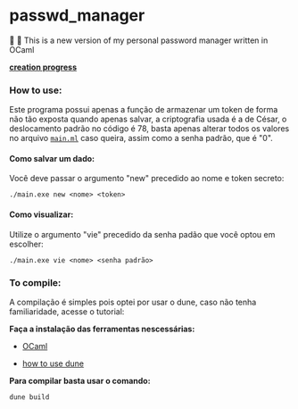 # passwd_manager
🐫 📓 This is a new version of my personal password manager written in OCaml

**[creation progress](./progress.md)**

### How to use:

Este programa possui apenas a função de armazenar um token de forma não tão exposta quando apenas salvar, a criptografia usada é a de César, o deslocamento padrão no código é 78, basta apenas alterar todos os valores no arquivo [`main.ml`](./main.ml) caso queira, assim como a senha padrão, que é "0".

#### Como salvar um dado:

Você deve passar o argumento "new" precedido ao nome e token secreto:

```./main.exe new <nome> <token>```


#### Como visualizar:

Utilize o argumento "vie" precedido da senha padão que você optou em escolher:

```./main.exe vie <nome> <senha padrão>```

### To compile:

A compilação é simples pois optei por usar o dune, caso não tenha familiaridade, acesse o tutorial:

**Faça a instalação das ferramentas nescessárias:**
- [OCaml](https://ocaml.org/install)

- [how to use dune](https://ocaml.org/docs/up-and-running#starting-a-new-project)

**Para compilar basta usar o comando:**

```dune build```

